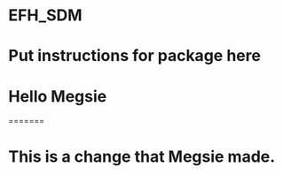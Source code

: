 # EFH_SDM

# Put instructions for package here

# Hello Megsie
=======
# This is a change that Megsie made.
